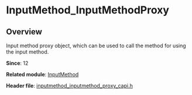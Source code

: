 # InputMethod_InputMethodProxy
<!--Kit: IME Kit-->
<!--Subsystem: MiscServices-->
<!--Owner: @illybyy-->
<!--SE: @andeszhang-->
<!--TSE: @murphy1984-->

## Overview

Input method proxy object, which can be used to call the method for using the input method.

**Since**: 12

**Related module**: [InputMethod](capi-inputmethod.md)

**Header file**: [inputmethod_inputmethod_proxy_capi.h](capi-inputmethod-inputmethod-proxy-capi-h.md)
